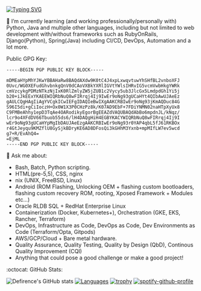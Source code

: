 [![Typing SVG](https://readme-typing-svg.demolab.com/?lines=Hi+there+👋;Welcome+to+my+GitHub)](https://git.io/typing-svg)

🌱 I’m currently learning (and working professionally/personally with) Python, Java and multiple other languages, including but not limited to web development with/without frameworks such as RubyOnRails, Django(Python), Spring(Java) including CI/CD, DevOps, Automation and a lot more.

Public GPG Key:

```
-----BEGIN PGP PUBLIC KEY BLOCK-----

mDMEaHYpMhYJKwYBBAHaRw8BAQdAXdw9K0tC4J4xpLxwqvtuwYhSHfBL2vnboXFJ
0Uvc/WG0XEFudGhvbnkgQnV0dCAoVXBkYXRlIGVtYWlsIHRvIG5vcmVwbHkgYWRk
cmVzcykgPDMzNTkzNjIxK0RlZmlyZW5jZUB1c2Vycy5ub3JlcGx5LmdpdGh1Yi5j
b20+iJkEExYKAEEWIQRbNuQ8wFIRrqj4Ij9IwEr9oNg93gUCaHYt4QIbAwUJAeEz
gAULCQgHAgIiAgYVCgkICwIEFgIDAQIeBwIXgAAKCRBIwEr9oNg93jKmAQDuc84G
S96I5di+gCiIoczH+Ox0W1X3P0CHzPz8k/K07AD9EbF+7FDiYNMN02naHTpXyUx8
C9FMBeAhhy1epD3TqAe4OARodikyEgorBgEEAZdVAQUBAQdAbBo6mpdnJL/kNqz/
lcr9o4XFdDV66Tbuob55ds6/lH4DAQgHiH4EGBYKACYWIQRbNuQ8wFIRrqj4Ij9I
wEr9oNg93gUCaHYpMgIbDAUJAeEzgAAKCRBIwEr9oNg93r0YAP4qbL5fJ61RKBOx
r4GtJeyqu9KMZflU8GySjkBDryKE6AD8DFosQi3kGHhM3Yxnb+mpMIfLW7ev5wcd
g7+R/EvAhQ4=
=EjML
-----END PGP PUBLIC KEY BLOCK-----
```

💬 Ask me about:

* Bash, Batch, Python scripting.
* HTML(pre-5,5), CSS, nginx
* nix (UNIX, FreeBSD, Linux)
* Android (ROM Flashing, Unlocking OEM + flashing custom bootloaders, flashing custom recovery ROM, rooting, Xposed Framework + Modules etc...)
* Oracle RLDB SQL + RedHat Enterprise Linux
* Containerization (Docker, Kubernetes+), Orchestration (GKE, EKS, Rancher, Terraform)
* DevOps, Infrastructure as Code, DevOps as Code, Dev Environments as Code (Terraform/Opta, Gitpods)
* AWS/GCP/Cloud + Bare metal hardware.
* Quality Assurance, Quality Testing, Quality by Design (QbD), Continous Quality Improvement (CQI) 
* Anything that could pose a good challenge or make a good project!

:octocat: GitHub Stats:

![Defirence's GitHub stats](https://github-readme-stats.vercel.app/api?username=defirence&show_icons=true&theme=transparent&show=reviews,discussions_started,discussions_answered,prs_merged,prs_merged_percentage)
[![Languages](https://github-readme-stats.vercel.app/api/top-langs/?username=defirence&layout=compact&theme=dark)](https://github.com/anuraghazra/github-readme-stats)
[![trophy](https://github-profile-trophy.vercel.app/?username=defirence)](https://github.com/ryo-ma/github-profile-trophy)
[![spotify-github-profile](https://spotify-github-profile.kittinanx.com/api/view?uid=defirence&cover_image=false&theme=default&show_offline=false&background_color=121212&interchange=true&bar_color=53b14f&bar_color_cover=true)](https://github.com/kittinan/spotify-github-profile)
